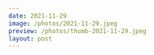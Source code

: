 ```yaml
---
date: 2021-11-29
image: /photos/2021-11-29.jpeg
preview: /photos/thumb-2021-11-29.jpeg
layout: post
---
```



